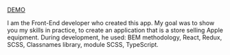 [DEMO](https://khomichyehor.github.io/phone_catalog/)

I am the Front-End developer who created this app. My goal was to show you my skills in practice, to create an application that is a store selling Apple equipment. During development, he used: BEM methodology, React, Redux, SCSS, Classnames library, module SCSS, TypeScript.
